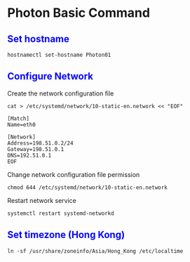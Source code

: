 # Photon Basic Command

<style>H2{color:Blue;}</style>

## **Set hostname**

    hostnamectl set-hostname Photon01

## **Configure Network**

Create the network configuration file


    cat > /etc/systemd/network/10-static-en.network << "EOF"

    [Match]
    Name=eth0

    [Network]
    Address=198.51.0.2/24
    Gateway=198.51.0.1
    DNS=192.51.0.1
    EOF

Change network configuration file permission

    chmod 644 /etc/systemd/network/10-static-en.network

Restart network service

    systemctl restart systemd-networkd

## **Set timezone (Hong Kong)**

    ln -sf /usr/share/zoneinfo/Asia/Hong_Kong /etc/localtime